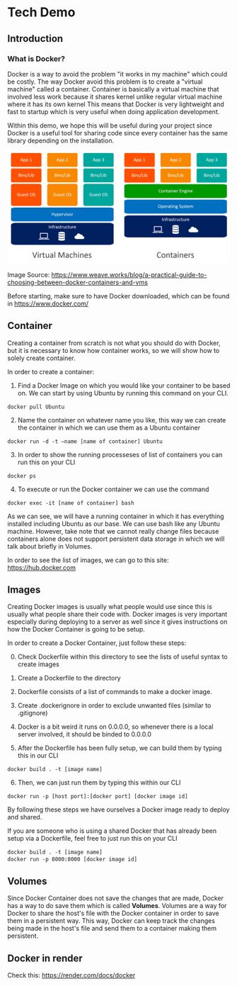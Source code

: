 # Tech Demo

## Introduction

### What is Docker?
Docker is a way to avoid the problem "it works in my machine" which could be costly.
The way Docker avoid this problem is to create a "virtual machine" called a container.
Container is basically a virtual machine that involved less work because it shares kernel 
unlike regular virtual machine where it has its own kernel
This means that Docker is very lightweight and fast to startup which is very useful when doing application development.

Within this demo, we hope this will be useful during your project since Docker is a useful tool for sharing code
since every container has the same library depending on the installation.

![](./git-images/containers-vs-virtual-machines.jpg "Containers vs VM")

Image Source: https://www.weave.works/blog/a-practical-guide-to-choosing-between-docker-containers-and-vms

Before starting, make sure to have Docker downloaded, which can be found in https://www.docker.com/

## Container

Creating a container from scratch is not what you should do with Docker, but it is necessary to know how container works,
so we will show how to solely create container.

In order to create a container:

1. Find a Docker Image on which you would like your container to be based on.
We can start by using Ubuntu by running this command on your CLI.

~~~ 
docker pull Ubuntu 
~~~

2. Name the container on whatever name you like, this way we can create the container
in which we can use them as a Ubuntu container
~~~
docker run -d -t —name [name of container] Ubuntu
~~~

3. In order to show the running processeses of list of containers you can run this on your CLI
~~~
docker ps
~~~

4. To execute or run the Docker container we can use the command
~~~
docker exec -it [name of container] bash
~~~

As we can see, we will have a running container in which it has everything installed including
Ubuntu as our base. We can use bash like any Ubuntu machine. However, take note that we cannot really 
change files because containers alone does not support persistent data storage in which we will talk about
briefly in Volumes.

In order to see the list of images, we can go to this site:
https://hub.docker.com

## Images

Creating Docker images is usually what people would use since this is usually what people share their code with.
Docker images is very important especially during deploying to a server as well since it gives instructions on how the Docker
Container is going to be setup. 

In order to create a Docker Container, just follow these steps:

0. Check Dockerfile within this directory to see the lists of useful syntax to create images

1. Create a Dockerfile to the directory

2. Dockerfile consists of a list of commands to make a docker image. 

3. Create .dockerignore in order to exclude unwanted files (similar to .gitignore)

4. Docker is a bit weird it runs on 0.0.0.0, so whenever there is a local server involved, it should be binded to 0.0.0.0

5. After the Dockerfile has been fully setup, we can build them by typing this in our CLI
~~~
docker build . -t [image name]
~~~

6. Then, we can just run them by typing this within our CLI
~~~ 
docker run -p [host port]:[docker port] [docker image id]
~~~

By following these steps we have ourselves a Docker image ready to deploy and shared.

If you are someone who is using a shared Docker that has already been setup via a Dockerfile, feel free to just run this on your CLI

~~~
docker build . -t [image name]
docker run -p 8000:8000 [docker image id]
~~~

## Volumes

Since Docker Container does not save the changes that are made, Docker has a way to do save them which is called **Volumes**. 
Volumes are a way for Docker to share the host's file with the Docker container in order to save them in a persistent way.
This way, Docker can keep track the changes being made in the host's file and send them to a container making them persistent.

## Docker in render

Check this: https://render.com/docs/docker


